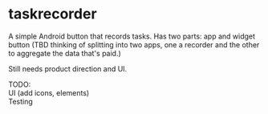 taskrecorder
============

A simple Android button that records tasks. Has two parts: app and widget button (TBD thinking of splitting into two apps, one a recorder and the other to aggregate the data that's paid.)

Still needs product direction and UI.

TODO: <br/>
UI (add icons, elements) <br/>
Testing <br/>
